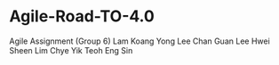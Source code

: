 # Agile-Road-TO-4.0
Agile Assignment
(Group 6)
Lam Koang Yong
Lee Chan Guan
Lee Hwei Sheen
Lim Chye Yik
Teoh Eng Sin
